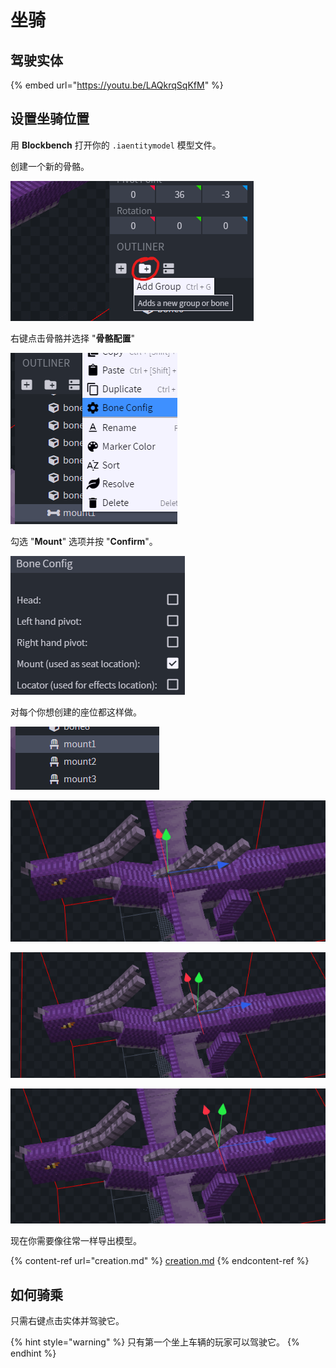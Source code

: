 # 坐骑

## 驾驶实体

{% embed url="https://youtu.be/LAQkrqSqKfM" %}

## 设置坐骑位置

用 **Blockbench** 打开你的 `.iaentitymodel` 模型文件。

创建一个新的骨骼。

![](<../../../../.gitbook/assets/image (75) (1) (1) (1).png>)

右键点击骨骼并选择 "**骨骼配置**"

![](<../../../../.gitbook/assets/image (77) (1).png>)

勾选 "**Mount**" 选项并按 "**Confirm**"。

![](<../../../../.gitbook/assets/image (73) (1).png>)

对每个你想创建的座位都这样做。

![](<../../../../.gitbook/assets/image (82) (1).png>)

![](<../../../../.gitbook/assets/image (53).png>)

![](<../../../../.gitbook/assets/image (89) (1) (1).png>)

![](<../../../../.gitbook/assets/image (40).png>)

现在你需要像往常一样导出模型。

{% content-ref url="creation.md" %}
[creation.md](creation.md)
{% endcontent-ref %}

## 如何骑乘

只需右键点击实体并驾驶它。

{% hint style="warning" %}
只有第一个坐上车辆的玩家可以驾驶它。
{% endhint %}
